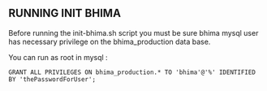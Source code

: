 ## RUNNING INIT BHIMA 

Before running the init-bhima.sh script you must be sure bhima mysql user has necessary privilege on the bhima_production data base. 

You can run as root in mysql : 

```
GRANT ALL PRIVILEGES ON bhima_production.* TO 'bhima'@'%' IDENTIFIED BY 'thePasswordForUser';
```